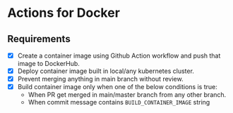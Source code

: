 # Actions for Docker

## Requirements
- [x] Create a container image using Github Action workflow and push that image to DockerHub.
- [x] Deploy container image built in local/any kubernetes cluster.
- [x] Prevent merging anything in main branch without review.
- [x] Build container image only when one of the below conditions is true:
    - When PR get merged in main/master branch from any other branch.
    - When commit message contains `BUILD_CONTAINER_IMAGE` string

<!-- Comment to change and test workflow: 3 -->